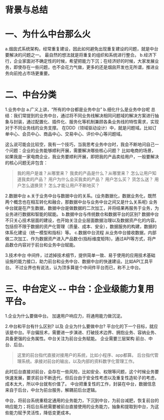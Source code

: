 # 背景与总结


# 一、为什么中台那么火
a.烟囱式系统架构，经常重复建设，因此如何避免出现重复建设的问题，就是中台要解决的问题之一。
最自然的想法就是将重复的组织和系统进行整合。
b.经济下行，企业家面对不确定性的时候，希望把能力下沉；在经济好的时候，大家发展业务，即使存在一些问题，也不会花力气做，更多的还是烟囱开发也无所谓，推进业务向前抢占市场更重要。

# 二、中台分类
1.业务中台
a.广义上讲，“所有的中台都是业务中台”
b.细化什么是业务中台呢
总结：我们常提到的业务中台，通过将不同业务线解决相同问题域的解决方案进行抽象与封装，通过配置化、插件化、服务化等机制兼顾各条业务线的特性需求，实现对于不同业务线的业务支撑。
在DDD（领域驱动设计）中，就是问题域。比如订单中心、会员中心、商品中心、交易中心、评价中心等问题域。

这么说可能会比较空，我有一个技巧，当我思考业务中台时，我会不断地问自己一个问题：企业的业务能够顺利开展，需要解决哪些核心问题？
比如电商的场景，如果我是一家电商企业，我业务要顺利开展，即把我的产品卖给用户，一般要解决的核心问题无非包含：
>我的用户是谁？从哪里来？
	我卖的产品是什么？从哪里来？
	怎么让用户知道我卖的产品？
	用户为什么会买我卖的产品？
	用户怎么买？
	货怎么送？
	用户怎么退换货？
	怎么才能让用户不断地买？


2.数据中台
a.关于业务中台与数据中台的关系。(业务数据化，数据业务化，既然两个概念也在相互转化和融合，那数据中台与业务中台之间又是什么关系呢)
业务中台就是在产生数据，数据中台是做数据的二次加工，并将结果再服务于业务，为业务进行数据和智能的赋能。
b.数据中台与传统数仓和数据平台的区别?
数据中台不只关心技术层面的建设，也开始关注企业层面数据治理以及数据资产化的内容。
包括但不限于数据的资产化管理（质量、成本、安全），数据服务的构建，数据的体系化建设（统一模型和指标）等。
c.数据中台流程
从业务中台接收数据，内部做二次加工、作为数据资产进入产品数仓(指标维度矩阵)，通过API等方式，将产品数仓内容对于前台和业务中台赋能。

3.技术中台
中间件，过滤掉技术细节，提供简单一致、易于使用的应用技术基础设施的能力接口，助力前台和业务中台、数据中台的快速建设。比如API工具平台。
不过业界也有说法，认为顶多算是个中间件平台而已，称不上中台。

# 三、中台定义 -- 中台：企业级能力复用平台。
1.企业为什么要做中台。
加速用户响应力，将通用能力做沉淀。

2.中台和平台有什么区别? 以及 企业为什么要做中台?
平台化的下一个目标，就应该是中台。平台偏技术，需要进一步演进、打破技术边界、拥抱业务、容纳业务、具备更强的业务属性。中台关注为前台业务赋能。
企业需要三层架构 前台、中台、后台。

> 这里的前台指代直接对接用户的系统，比如小程序、app都算。
  后台指代管理系统。承接对前台的输出，以及内部的资料数字化管理工作。

此时后台直接对前台，会存在一些风险，比如安全、权限等问题，这个时候业务要快速发展，要求前台不断迭代，但后台由于安全性考虑以及重复性造轮子的考虑，成本太大，所以中台就有价值了。
中台把重复性的工作，封装在中台，数据信息来自于后台，中台为前台服务，解耦前后台逻辑。

中台，将前台系统重稳定通用的业务能力，下沉到中台，为前台减肥，恢复前台的响应能力；将后台系统需要被前台直接使用的业务能力，抽象和提取到中台，为这些能力赋予灵活性，降低变更成本。

